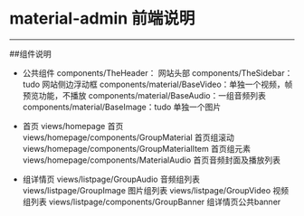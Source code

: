 # material-admin 前端说明
---

##组件说明

* 公共组件
components/TheHeader： 网站头部
components/TheSidebar：tudo 网站侧边浮动框
components/material/BaseVideo：单独一个视频，帧预览功能，不播放
components/material/BaseAudio：一组音频列表 
components/material/BaseImage：tudo 单独一个图片 

* 首页
views/homepage 首页
views/homepage/components/GroupMaterial 首页组滚动
views/homepage/components/GroupMaterialItem 首页组元素
views/homepage/components/MaterialAudio 首页音频封面及播放列表

* 组详情页
views/listpage/GroupAudio 音频组列表
views/listpage/GroupImage 图片组列表
views/listpage/GroupVideo 视频组列表
views/listpage/components/GroupBanner 组详情页公共banner